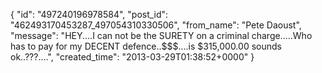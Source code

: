  {
   "id": "497240196978584",
   "post_id": "462493170453287_497054310330506",
   "from_name": "Pete Daoust",
   "message": "HEY....I can not be the SURETY on a criminal charge.....Who has to pay for my DECENT defence..$$$....is $315,000.00 sounds ok..???....",
   "created_time": "2013-03-29T01:38:52+0000"
 }
